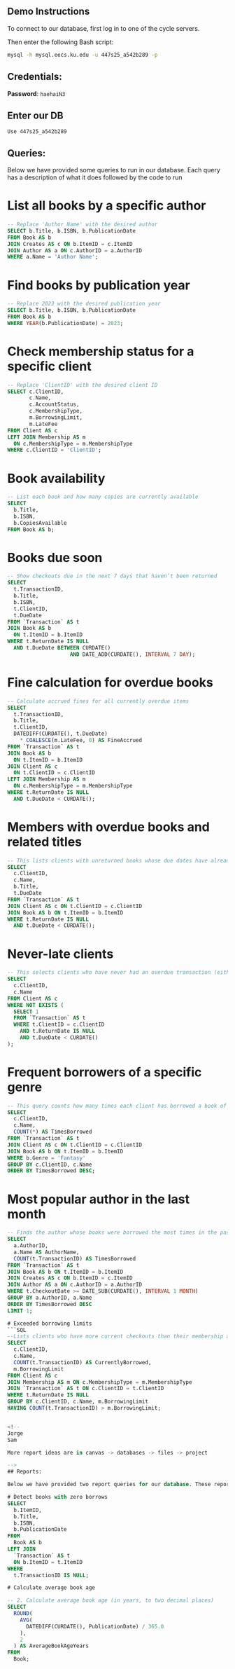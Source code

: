 ## Demo Instructions

To connect to our database, first log in to one of the cycle servers.

Then enter the following Bash script:

```bash
mysql -h mysql.eecs.ku.edu -u 447s25_a542b289 -p
```

## Credentials:

**Password**: `haehaiN3`

## Enter our DB

`Use 447s25_a542b289`

## Queries:

Below we have provided some queries to run in our database. Each query has a description of what it does followed by the code to run

<!-- Aiden -->

# List all books by a specific author
```SQL
-- Replace 'Author Name' with the desired author
SELECT b.Title, b.ISBN, b.PublicationDate
FROM Book AS b
JOIN Creates AS c ON b.ItemID = c.ItemID
JOIN Author AS a ON c.AuthorID = a.AuthorID
WHERE a.Name = 'Author Name';
```

# Find books by publication year
```SQL
-- Replace 2023 with the desired publication year
SELECT b.Title, b.ISBN, b.PublicationDate
FROM Book AS b
WHERE YEAR(b.PublicationDate) = 2023;
```

# Check membership status for a specific client
```SQL
-- Replace 'ClientID' with the desired client ID
SELECT c.ClientID,
       c.Name,
       c.AccountStatus,
       c.MembershipType,
       m.BorrowingLimit,
       m.LateFee
FROM Client AS c
LEFT JOIN Membership AS m
  ON c.MembershipType = m.MembershipType
WHERE c.ClientID = 'ClientID';
```

<!-- Daniel -->

# Book availability
```SQL
-- List each book and how many copies are currently available
SELECT 
  b.Title,
  b.ISBN,
  b.CopiesAvailable
FROM Book AS b;
```

# Books due soon
```SQL
-- Show checkouts due in the next 7 days that haven’t been returned
SELECT 
  t.TransactionID,
  b.Title,
  b.ISBN,
  t.ClientID,
  t.DueDate
FROM `Transaction` AS t
JOIN Book AS b
  ON t.ItemID = b.ItemID
WHERE t.ReturnDate IS NULL
  AND t.DueDate BETWEEN CURDATE() 
                    AND DATE_ADD(CURDATE(), INTERVAL 7 DAY);
```

# Fine calculation for overdue books
```SQL
-- Calculate accrued fines for all currently overdue items
SELECT 
  t.TransactionID,
  b.Title,
  t.ClientID,
  DATEDIFF(CURDATE(), t.DueDate)
    * COALESCE(m.LateFee, 0) AS FineAccrued
FROM `Transaction` AS t
JOIN Book AS b
  ON t.ItemID = b.ItemID
JOIN Client AS c
  ON t.ClientID = c.ClientID
LEFT JOIN Membership AS m
  ON c.MembershipType = m.MembershipType
WHERE t.ReturnDate IS NULL
  AND t.DueDate < CURDATE();
```

<!-- Jack -->

# Members with overdue books and related titles
```SQL
-- This lists clients with unreturned books whose due dates have already passed, including the book titles and due dates.
SELECT 
  c.ClientID,
  c.Name,
  b.Title,
  t.DueDate
FROM `Transaction` AS t
JOIN Client AS c ON t.ClientID = c.ClientID
JOIN Book AS b ON t.ItemID = b.ItemID
WHERE t.ReturnDate IS NULL
  AND t.DueDate < CURDATE();
```


# Never-late clients
```SQL
-- This selects clients who have never had an overdue transaction (either currently overdue or at the time of return, depending on how you'd track late returns).
SELECT 
  c.ClientID,
  c.Name
FROM Client AS c
WHERE NOT EXISTS (
  SELECT 1
  FROM `Transaction` AS t
  WHERE t.ClientID = c.ClientID
    AND t.ReturnDate IS NULL
    AND t.DueDate < CURDATE()
);
```

# Frequent borrowers of a specific genre
```SQL
-- This query counts how many times each client has borrowed a book of a specific genre. You can change 'Fantasy' to any genre you want to analyze.
SELECT 
  c.ClientID,
  c.Name,
  COUNT(*) AS TimesBorrowed
FROM `Transaction` AS t
JOIN Client AS c ON t.ClientID = c.ClientID
JOIN Book AS b ON t.ItemID = b.ItemID
WHERE b.Genre = 'Fantasy'
GROUP BY c.ClientID, c.Name
ORDER BY TimesBorrowed DESC;
```

<!-- Liam -->

# Most popular author in the last month
```SQL
-- Finds the author whose books were borrowed the most times in the past month.
SELECT 
  a.AuthorID,
  a.Name AS AuthorName,
  COUNT(t.TransactionID) AS TimesBorrowed
FROM `Transaction` AS t
JOIN Book AS b ON t.ItemID = b.ItemID
JOIN Creates AS c ON b.ItemID = c.ItemID
JOIN Author AS a ON c.AuthorID = a.AuthorID
WHERE t.CheckoutDate >= DATE_SUB(CURDATE(), INTERVAL 1 MONTH)
GROUP BY a.AuthorID, a.Name
ORDER BY TimesBorrowed DESC
LIMIT 1;

# Exceeded borrowing limits
```SQL
--Lists clients who have more current checkouts than their membership allows
SELECT 
  c.ClientID,
  c.Name,
  COUNT(t.TransactionID) AS CurrentlyBorrowed,
  m.BorrowingLimit
FROM Client AS c
JOIN Membership AS m ON c.MembershipType = m.MembershipType
JOIN `Transaction` AS t ON c.ClientID = t.ClientID
WHERE t.ReturnDate IS NULL
GROUP BY c.ClientID, c.Name, m.BorrowingLimit
HAVING COUNT(t.TransactionID) > m.BorrowingLimit;


<!--
Jorge
Sam

More report ideas are in canvas -> databases -> files -> project

-->
## Reports:

Below we have provided two report queries for our database. These reports have a description of what it does followed by the code to run

# Detect books with zero borrows
SELECT
  b.ItemID,
  b.Title,
  b.ISBN,
  b.PublicationDate
FROM
  Book AS b
LEFT JOIN
  `Transaction` AS t
  ON b.ItemID = t.ItemID
WHERE
  t.TransactionID IS NULL;

# Calculate average book age

-- 2. Calculate average book age (in years, to two decimal places)
SELECT
  ROUND(
    AVG(
      DATEDIFF(CURDATE(), PublicationDate) / 365.0
    ),
    2
  ) AS AverageBookAgeYears
FROM
  Book;


